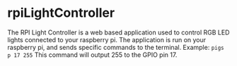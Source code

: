 # rpiLightController
The RPI Light Controller is a web based application used to control RGB LED lights connected to your raspberry pi. 
The application is run on your raspberry pi, and sends specific commands to the terminal. 
Example: ```pigs p 17 255``` This command will output 255 to the GPIO pin 17.
